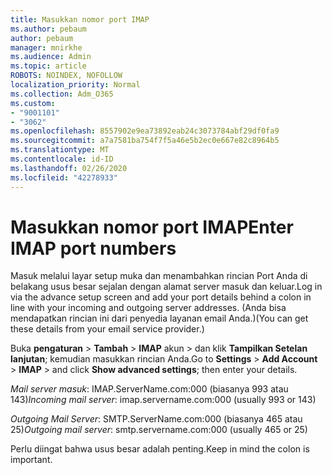 ```yaml
---
title: Masukkan nomor port IMAP
ms.author: pebaum
author: pebaum
manager: mnirkhe
ms.audience: Admin
ms.topic: article
ROBOTS: NOINDEX, NOFOLLOW
localization_priority: Normal
ms.collection: Adm_O365
ms.custom:
- "9001101"
- "3062"
ms.openlocfilehash: 8557902e9ea73892eab24c3073784abf29df0fa9
ms.sourcegitcommit: a7a7581ba754f7f5a46e5b2ec0e667e82c8964b5
ms.translationtype: MT
ms.contentlocale: id-ID
ms.lasthandoff: 02/26/2020
ms.locfileid: "42278933"
---
```

# <a name="enter-imap-port-numbers"></a><span data-ttu-id="d0f82-102">Masukkan nomor port IMAP</span><span class="sxs-lookup"><span data-stu-id="d0f82-102">Enter IMAP port numbers</span></span>

<span data-ttu-id="d0f82-103">Masuk melalui layar setup muka dan menambahkan rincian Port Anda di belakang usus besar sejalan dengan alamat server masuk dan keluar.</span><span class="sxs-lookup"><span data-stu-id="d0f82-103">Log in via the advance setup screen and add your port details behind a colon in line with your incoming and outgoing server addresses.</span></span> <span data-ttu-id="d0f82-104">(Anda bisa mendapatkan rincian ini dari penyedia layanan email Anda.)</span><span class="sxs-lookup"><span data-stu-id="d0f82-104">(You can get these details from your email service provider.)</span></span> 

<span data-ttu-id="d0f82-105">Buka **pengaturan** > **Tambah** > **IMAP** akun > dan klik **Tampilkan Setelan lanjutan**; kemudian masukkan rincian Anda.</span><span class="sxs-lookup"><span data-stu-id="d0f82-105">Go to **Settings** > **Add Account** > **IMAP** > and click **Show advanced settings**; then enter your details.</span></span> 

<span data-ttu-id="d0f82-106">*Mail server masuk*: IMAP.ServerName.com:000 (biasanya 993 atau 143)</span><span class="sxs-lookup"><span data-stu-id="d0f82-106">*Incoming mail server*: imap.servername.com:000 (usually 993 or 143)</span></span> 

<span data-ttu-id="d0f82-107">*Outgoing Mail Server*: SMTP.ServerName.com:000 (biasanya 465 atau 25)</span><span class="sxs-lookup"><span data-stu-id="d0f82-107">*Outgoing mail server*: smtp.servername.com:000 (usually 465 or 25)</span></span> 

<span data-ttu-id="d0f82-108">Perlu diingat bahwa usus besar adalah penting.</span><span class="sxs-lookup"><span data-stu-id="d0f82-108">Keep in mind the colon is important.</span></span> 
